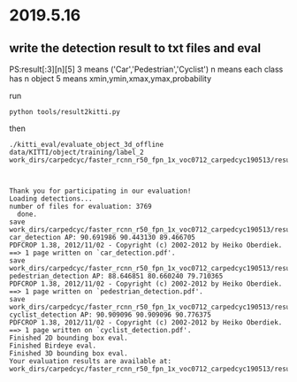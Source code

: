 
# 2019.5.16

## write the detection result to txt files and eval
PS:result[:3][n][5]
3 means ('Car','Pedestrian','Cyclist')
n means each class has n object
5 means xmin,ymin,xmax,ymax,probability

run

    python tools/result2kitti.py
then

    ./kitti_eval/evaluate_object_3d_offline data/KITTI/object/training/label_2 work_dirs/carpedcyc/faster_rcnn_r50_fpn_1x_voc0712_carpedcyc190513/results



    Thank you for participating in our evaluation!
    Loading detections...
    number of files for evaluation: 3769
      done.
    save work_dirs/carpedcyc/faster_rcnn_r50_fpn_1x_voc0712_carpedcyc190513/results/plot/car_detection.txt
    car_detection AP: 90.691986 90.443130 89.466705
    PDFCROP 1.38, 2012/11/02 - Copyright (c) 2002-2012 by Heiko Oberdiek.
    ==> 1 page written on `car_detection.pdf'.
    save work_dirs/carpedcyc/faster_rcnn_r50_fpn_1x_voc0712_carpedcyc190513/results/plot/pedestrian_detection.txt
    pedestrian_detection AP: 88.646851 80.660240 79.710365
    PDFCROP 1.38, 2012/11/02 - Copyright (c) 2002-2012 by Heiko Oberdiek.
    ==> 1 page written on `pedestrian_detection.pdf'.
    save work_dirs/carpedcyc/faster_rcnn_r50_fpn_1x_voc0712_carpedcyc190513/results/plot/cyclist_detection.txt
    cyclist_detection AP: 90.909096 90.909096 90.776375
    PDFCROP 1.38, 2012/11/02 - Copyright (c) 2002-2012 by Heiko Oberdiek.
    ==> 1 page written on `cyclist_detection.pdf'.
    Finished 2D bounding box eval.
    Finished Birdeye eval.
    Finished 3D bounding box eval.
    Your evaluation results are available at:
    work_dirs/carpedcyc/faster_rcnn_r50_fpn_1x_voc0712_carpedcyc190513/results

